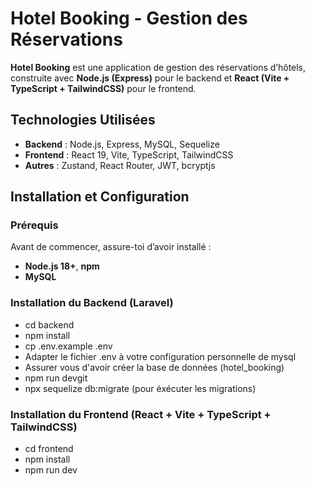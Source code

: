 # Hotel Booking - Gestion des Réservations

**Hotel Booking** est une application de gestion des réservations d’hôtels, construite avec **Node.js (Express)** pour le backend et **React (Vite + TypeScript + TailwindCSS)** pour le frontend.

## Technologies Utilisées

- **Backend** : Node.js, Express, MySQL, Sequelize
- **Frontend** : React 19, Vite, TypeScript, TailwindCSS
- **Autres** : Zustand, React Router, JWT, bcryptjs

## Installation et Configuration

### Prérequis

Avant de commencer, assure-toi d’avoir installé :

- **Node.js 18+**, **npm**
- **MySQL**
  
### Installation du Backend (Laravel)

- cd backend
- npm install
- cp .env.example .env
- Adapter le fichier .env à votre configuration personnelle de mysql
- Assurer vous d'avoir créer la base de données (hotel_booking)
- npm run devgit
- npx sequelize db:migrate (pour éxécuter les migrations)

### Installation du Frontend (React + Vite + TypeScript + TailwindCSS)

- cd frontend
- npm install
- npm run dev
